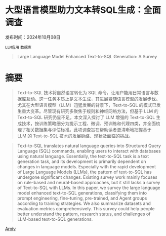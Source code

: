 # 大型语言模型助力文本转SQL生成：全面调查

发布时间：2024年10月08日

`LLM应用` `数据库`

> Large Language Model Enhanced Text-to-SQL Generation: A Survey

# 摘要

> Text-to-SQL 技术将自然语言转化为 SQL 命令，让用户能用日常语言与数据库互动。这一任务本质上是文本生成，其进展紧随语言模型的发展步伐。尤其在大型语言模型（LLM）迅猛发展的背景下，Text-to-SQL 的模式已发生重大变革。尽管现有研究多聚焦于规则和神经网络方法，但基于 LLM 的 Text-to-SQL 研究仍显不足。本文深入探讨了 LLM 增强的 Text-to-SQL 生成技术，按训练策略细分为提示工程、微调、预训练和代理四类，并全面梳理了相关数据集与评估标准。此项调查旨在帮助读者更清晰地把握基于 LLM 的 Text-to-SQL 技术的发展脉络、现状及面临的挑战。

> Text-to-SQL translates natural language queries into Structured Query Language (SQL) commands, enabling users to interact with databases using natural language. Essentially, the text-to-SQL task is a text generation task, and its development is primarily dependent on changes in language models. Especially with the rapid development of Large Language Models (LLMs), the pattern of text-to-SQL has undergone significant changes. Existing survey work mainly focuses on rule-based and neural-based approaches, but it still lacks a survey of Text-to-SQL with LLMs. In this paper, we survey the large language model enhanced text-to-SQL generations, classifying them into prompt engineering, fine-tuning, pre-trained, and Agent groups according to training strategies. We also summarize datasets and evaluation metrics comprehensively. This survey could help people better understand the pattern, research status, and challenges of LLM-based text-to-SQL generations.

[Arxiv](https://arxiv.org/abs/2410.06011)